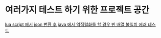 # 여러가지 테스트 하기 위한 프로젝트 공간

[lua script 에서 json 변환 후 java 에서 역직렬화를 할 경우 빈 배열 불일치 에러 테스트](https://github.com/lightbell03/java_sandbox/tree/lua-json-test)
